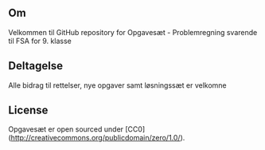 ## Om

Velkommen til GitHub repository for Opgavesæt - Problemregning svarende til FSA for 9. klasse


## Deltagelse

Alle bidrag til rettelser, nye opgaver samt løsningssæt er velkomne

## License

Opgavesæt er open sourced under [CC0] (http://creativecommons.org/publicdomain/zero/1.0/).

